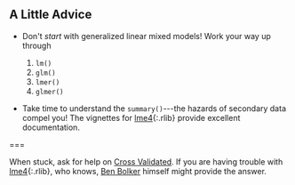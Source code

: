 ---
---

## A Little Advice

- Don't *start* with generalized linear mixed models! Work your way up through
  1. `lm()`
  1. `glm()`
  1. `lmer()`
  1. `glmer()`

- Take time to understand the `summary()`---the hazards of secondary data compel
  you! The vignettes for [lme4](){:.rlib} provide excellent documentation.

===

When stuck, ask for help on [Cross Validated]. If you are having trouble with
[lme4](){:.rlib}, who knows, [Ben Bolker] himself might provide the answer.

[Cross Validated]: https://stats.stackexchange.com/
[Ben Bolker]: https://stats.stackexchange.com/users/2126/ben-bolker
[Stan users/devs]: https://discourse.mc-stan.org/

